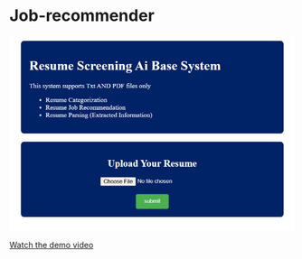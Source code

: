 # Job-recommender
![Screenshot](screenshot.png)

[Watch the demo video](https://drive.google.com/file/d/1OP2uMNcgqMW_sQ3855eU-b4wqnQm5zj4/view?usp=drive_link)
